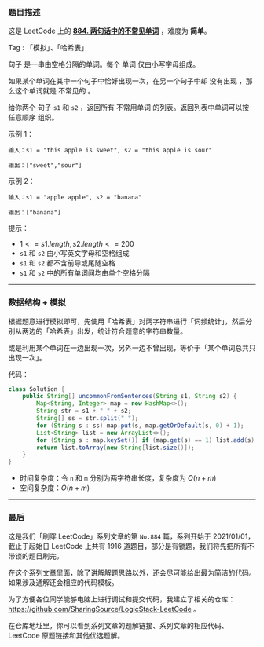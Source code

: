 ### 题目描述

这是 LeetCode 上的 **[884. 两句话中的不常见单词](https://leetcode-cn.com/problems/uncommon-words-from-two-sentences/solution/gong-shui-san-xie-shu-ju-jie-gou-mo-ni-t-wwam/)** ，难度为 **简单**。

Tag : 「模拟」、「哈希表」



句子 是一串由空格分隔的单词。每个 单词 仅由小写字母组成。

如果某个单词在其中一个句子中恰好出现一次，在另一个句子中却 没有出现 ，那么这个单词就是 不常见的 。

给你两个 句子 `s1` 和 `s2` ，返回所有 不常用单词 的列表。返回列表中单词可以按 任意顺序 组织。

示例 1：
```
输入：s1 = "this apple is sweet", s2 = "this apple is sour"

输出：["sweet","sour"]
```
示例 2：
```
输入：s1 = "apple apple", s2 = "banana"

输出：["banana"]
```

提示：
* $1 <= s1.length, s2.length <= 200$
* `s1` 和 `s2` 由小写英文字母和空格组成
* `s1` 和 `s2` 都不含前导或尾随空格
* `s1` 和 `s2` 中的所有单词间均由单个空格分隔

---

### 数据结构 + 模拟

根据题意进行模拟即可，先使用「哈希表」对两字符串进行「词频统计」，然后分别从两边的「哈希表」出发，统计符合题意的字符串数量。

或是利用某个单词在一边出现一次，另外一边不曾出现，等价于「某个单词总共只出现一次」。

代码：
```java
class Solution {
    public String[] uncommonFromSentences(String s1, String s2) {
        Map<String, Integer> map = new HashMap<>();
        String str = s1 + " " + s2;
        String[] ss = str.split(" ");
        for (String s : ss) map.put(s, map.getOrDefault(s, 0) + 1);
        List<String> list = new ArrayList<>();
        for (String s : map.keySet()) if (map.get(s) == 1) list.add(s);
        return list.toArray(new String[list.size()]);
    }
}
```
* 时间复杂度：令 `n` 和 `m` 分别为两字符串长度，复杂度为 $O(n + m)$
* 空间复杂度：$O(n + m)$

---

### 最后

这是我们「刷穿 LeetCode」系列文章的第 `No.884` 篇，系列开始于 2021/01/01，截止于起始日 LeetCode 上共有 1916 道题目，部分是有锁题，我们将先把所有不带锁的题目刷完。

在这个系列文章里面，除了讲解解题思路以外，还会尽可能给出最为简洁的代码。如果涉及通解还会相应的代码模板。

为了方便各位同学能够电脑上进行调试和提交代码，我建立了相关的仓库：https://github.com/SharingSource/LogicStack-LeetCode 。

在仓库地址里，你可以看到系列文章的题解链接、系列文章的相应代码、LeetCode 原题链接和其他优选题解。

